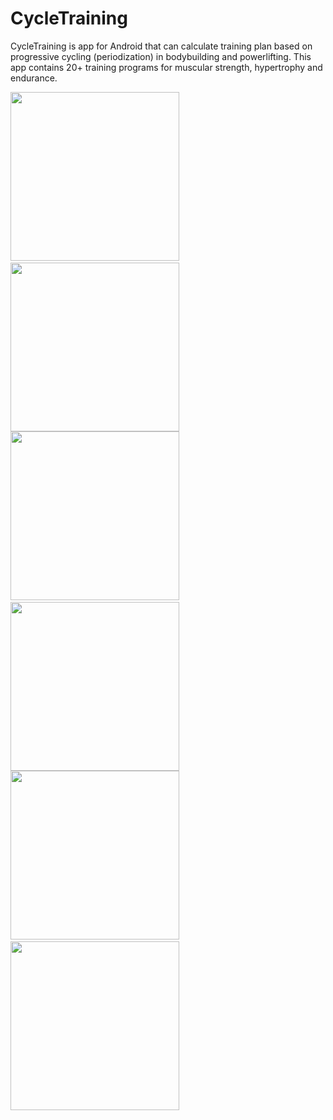 CycleTraining
=============
CycleTraining is app for Android that can calculate training plan based on progressive cycling (periodization) in bodybuilding and powerlifting.
This app contains 20+ training programs for muscular strength, hypertrophy and endurance.

<img src="https://raw.githubusercontent.com/kozzztya/CycleTraining/master/screenshots/10.png" width="270">&nbsp;<img src="https://raw.githubusercontent.com/kozzztya/CycleTraining/master/screenshots/20.png" width="270">
<img src="https://raw.githubusercontent.com/kozzztya/CycleTraining/master/screenshots/30.png" width="270">&nbsp;<img src="https://raw.githubusercontent.com/kozzztya/CycleTraining/master/screenshots/40.png" width="270">
<img src="https://raw.githubusercontent.com/kozzztya/CycleTraining/master/screenshots/50.png" width="270">&nbsp;<img src="https://raw.githubusercontent.com/kozzztya/CycleTraining/master/screenshots/60.png" width="270">
